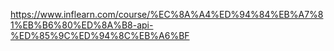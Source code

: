 https://www.inflearn.com/course/%EC%8A%A4%ED%94%84%EB%A7%81%EB%B6%80%ED%8A%B8-api-%ED%85%9C%ED%94%8C%EB%A6%BF
